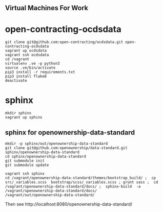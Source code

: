 ## Virtual Machines For Work

# open-contracting-ocdsdata

    git clone git@github.com:open-contracting/ocdsdata.git open-contracting-ocdsdata
    vagrant up ocdsdata
    vagrant ssh ocdsdata
    cd /vagrant
    virtualenv .ve -p python3
    source .ve/bin/activate
    pip3 install -r requirements.txt
    pip3 install flake8
    deactivate

# sphinx

    mkdir sphinx
    vagrant up sphinx

## sphinx for openownership-data-standard

    mkdir -p sphinx/out/openownership-data-standard
    git clone git@github.com:openownership/data-standard.git sphinx/openownership-data-standard
    cd sphinx/openownership-data-standard
    git submodule init
    git submodule update

    vagrant ssh sphinx
    cd /vagrant/openownership-data-standard/themes/bootstrap_build/ ;  cp src/_variables.scss  bootstrap/scss/_variables.scss ; grunt sass ;  cd /vagrant/openownership-data-standard/docs/ ;  sphinx-build  -a /vagrant/openownership-data-standard/docs/  /vagrant/out/openownership-data-standard/


Then see http://localhost:8080/openownership-data-standard/
